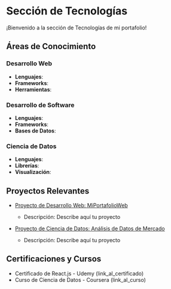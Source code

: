 # Sección de Tecnologías

¡Bienvenido a la sección de Tecnologías de mi portafolio!

## Áreas de Conocimiento

### Desarrollo Web
- **Lenguajes**: 
- **Frameworks**: 
- **Herramientas**: 

### Desarrollo de Software
- **Lenguajes**: 
- **Frameworks**:
- **Bases de Datos**:

### Ciencia de Datos
- **Lenguajes**: 
- **Librerías**:
- **Visualización**: 

## Proyectos Relevantes

- [Proyecto de Desarrollo Web: MiPortafolioWeb](link_al_repositorio)
  - Descripción: Describe aquí tu proyecto

- [Proyecto de Ciencia de Datos: Análisis de Datos de Mercado](link_al_repositorio)
  - Descripción: Describe aquí tu proyecto


## Certificaciones y Cursos

- Certificado de React.js - Udemy (link_al_certificado)
- Curso de Ciencia de Datos - Coursera (link_al_curso)
